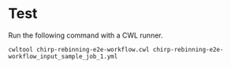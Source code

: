 # Test

Run the following command with a CWL runner.

`cwltool chirp-rebinning-e2e-workflow.cwl chirp-rebinning-e2e-workflow_input_sample_job_1.yml`
